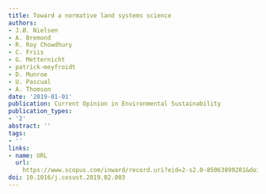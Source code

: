 ```yaml
---
title: Toward a normative land systems science
authors:
- J.Ø. Nielsen
- A. Bremond
- R. Roy Chowdhury
- C. Friis
- G. Metternicht
- patrick-meyfroidt
- D. Munroe
- U. Pascual
- A. Thomson
date: '2019-01-01'
publication: Current Opinion in Environmental Sustainability
publication_types:
- '2'
abstract: ''
tags:
- ''
links:
- name: URL
  url: 
    https://www.scopus.com/inward/record.uri?eid=2-s2.0-85063899281&doi=10.1016%2fj.cosust.2019.02.003&partnerID=40&md5=469be8005f31a762f4b082a9b3241e21
doi: 10.1016/j.cosust.2019.02.003
---
```

